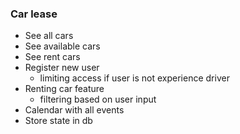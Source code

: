 ### Car lease
- See all cars
- See available cars
- See rent cars
- Register new user
    - limiting access if user is not experience driver
- Renting car feature
    - filtering based on user input
- Calendar with all events
- Store state in db


